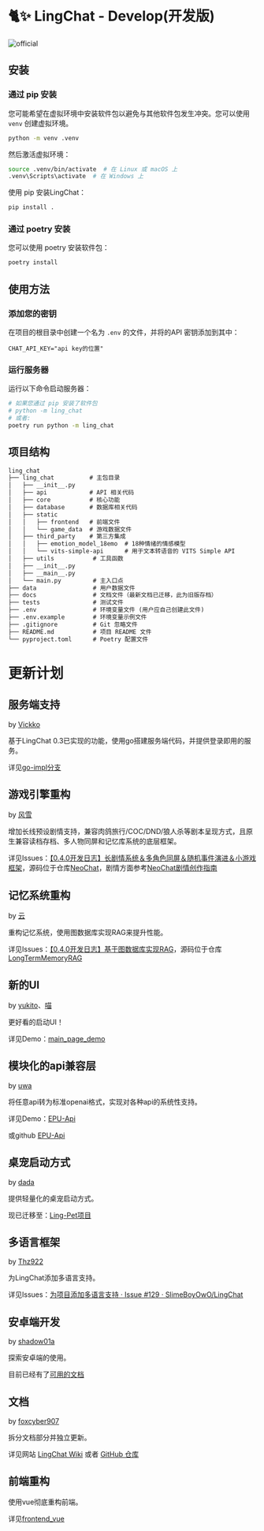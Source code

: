 # 🐈✨ LingChat - Develop(开发版)

![official](https://github.com/user-attachments/assets/ffccbe79-87ed-4dbc-8e60-f400efbbab26)

## 安装

### 通过 pip 安装

您可能希望在虚拟环境中安装软件包以避免与其他软件包发生冲突。您可以使用 `venv` 创建虚拟环境。

```bash
python -m venv .venv
```

然后激活虚拟环境：

```bash
source .venv/bin/activate  # 在 Linux 或 macOS 上
.venv\Scripts\activate  # 在 Windows 上
```

使用 pip 安装LingChat：

```bash
pip install .
```

### 通过 poetry 安装

您可以使用 poetry 安装软件包：

```bash
poetry install
```

## 使用方法

### 添加您的密钥

在项目的根目录中创建一个名为 `.env` 的文件，并将的API 密钥添加到其中：

```text
CHAT_API_KEY="api key的位置"
```

### 运行服务器

运行以下命令启动服务器：

```bash
# 如果您通过 pip 安装了软件包
# python -m ling_chat
# 或者:
poetry run python -m ling_chat
```

## 项目结构

```txt
ling_chat
├── ling_chat          # 主包目录
│   ├── __init__.py
│   ├── api            # API 相关代码
│   ├── core           # 核心功能
│   ├── database       # 数据库相关代码
│   ├── static
│   │   ├── frontend   # 前端文件
│   │   └── game_data  # 游戏数据文件
│   ├── third_party    # 第三方集成
│   │   ├── emotion_model_18emo  # 18种情绪的情感模型
│   │   └── vits-simple-api      # 用于文本转语音的 VITS Simple API
│   ├── utils           # 工具函数
│   ├── __init__.py
│   ├── __main__.py
│   └── main.py         # 主入口点
├── data                # 用户数据文件
├── docs                # 文档文件（最新文档已迁移，此为旧版存档）
├── tests               # 测试文件
├── .env                # 环境变量文件 (用户应自己创建此文件)
├── .env.example        # 环境变量示例文件
├── .gitignore          # Git 忽略文件
├── README.md           # 项目 README 文件
└── pyproject.toml      # Poetry 配置文件
```

# 更新计划

## 服务端支持

by [Vickko](https://github.com/Vickko)

基于LingChat 0.3已实现的功能，使用go搭建服务端代码，并提供登录即用的服务。

详见[go-impl分支](https://github.com/SlimeBoyOwO/LingChat/tree/feat/go-impl)

## 游戏引擎重构

by [风雪](https://github.com/T-Auto)

增加长线预设剧情支持，兼容肉鸽旅行/COC/DND/狼人杀等剧本呈现方式，且原生兼容读档存档、多人物同屏和记忆库系统的底层框架。

详见Issues：[【0.4.0开发日志】长剧情系统＆多角色同屏＆随机事件演进＆小游戏框架](https://github.com/SlimeBoyOwO/LingChat/issues/91)，源码位于仓库[NeoChat](https://github.com/T-Auto/NeoChat)，剧情方面参考[NeoChat剧情创作指南](https://github.com/T-Auto/NeoChat/blob/main/%E5%89%A7%E6%83%85%E5%88%9B%E4%BD%9C%E6%8C%87%E5%8D%97.md)

## 记忆系统重构

by [云](https://github.com/LtePrince)

重构记忆系统，使用图数据库实现RAG来提升性能。

详见Issues：[【0.4.0开发日志】基于图数据库实现RAG](https://github.com/SlimeBoyOwO/LingChat/issues/82)，源码位于仓库[LongTermMemoryRAG](https://github.com/LtePrince/LongTermMemoryRAG)

## 新的UI

by [yukito](https://github.com/yukito0209)、[喵](https://github.com/a2942)

更好看的启动UI！

详见Demo：[main_page_demo](https://github.com/SlimeBoyOwO/LingChat/tree/develop/Demo/main_page_demo)

## 模块化的api兼容层

by [uwa](https://github.com/myh1011)

将任意api转为标准openai格式，实现对各种api的系统性支持。

详见Demo：[EPU-Api](https://github.com/SlimeBoyOwO/LingChat/tree/develop/Demo/epu-api)

或github [EPU-Api](https://github.com/myh1011/epu_api)

## 桌宠启动方式

by [dada](https://github.com/kono-dada)

提供轻量化的桌宠启动方式。

现已迁移至：[Ling-Pet项目](https://github.com/kono-dada/Ling-Pet)

## 多语言框架

by [Thz922](https://github.com/Thz922)

为LingChat添加多语言支持。

详见Issues：[为项目添加多语言支持 · Issue #129 · SlimeBoyOwO/LingChat](https://github.com/SlimeBoyOwO/LingChat/issues/129)

## 安卓端开发

by [shadow01a](https://github.com/shadow01a)

探索安卓端的使用。

目前已经有了[可用的文档](https://lingchat.wiki/manual/deployment/android_deploy.html)

## 文档

by [foxcyber907](https://github.com/foxcyber907)

拆分文档部分并独立更新。

详见网站 [LingChat Wiki](https://lingchat.wiki/) 或者 [GitHub 仓库](https://github.com/foxcyber907/ling-docs)

## 前端重构

使用vue彻底重构前端。

详见[frontend_vue](https://github.com/SlimeBoyOwO/LingChat/tree/develop/frontend_vue)
